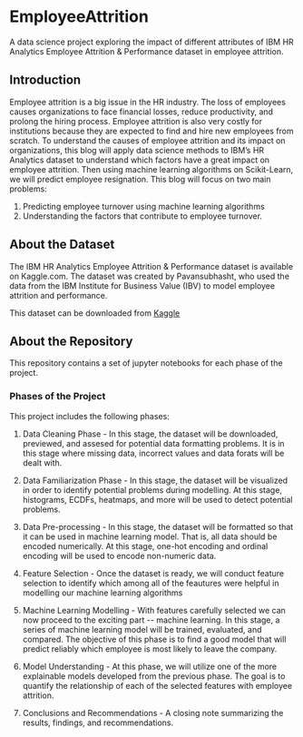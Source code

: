 # EmployeeAttrition
A data science project exploring the impact of different attributes of IBM HR Analytics Employee Attrition &amp; Performance dataset in employee attrition.


## Introduction
Employee attrition is a big issue in the HR industry. The loss of employees causes organizations to face financial losses, reduce productivity, and prolong the hiring process. Employee attrition is also very costly for institutions because they are expected to find and hire new employees from scratch. To understand the causes of employee attrition and its impact on organizations, this blog will apply data science methods to IBM’s HR Analytics dataset to understand which factors have a great impact on employee attrition. Then using machine learning algorithms on Scikit-Learn, we will predict employee resignation. This blog will focus on two main problems:

1. Predicting employee turnover using machine learning algorithms
2. Understanding the factors that contribute to employee turnover.

## About the Dataset
The IBM HR Analytics Employee Attrition & Performance dataset is available on Kaggle.com. The dataset was created by Pavansubhasht, who used the data from the IBM Institute for Business Value (IBV) to model employee attrition and performance.

This dataset can be downloaded from [Kaggle](https://www.kaggle.com/datasets/pavansubhasht/ibm-hr-analytics-attrition-dataset?resource=download.)

## About the Repository
This repository contains a set of jupyter notebooks for each phase of the project.

### Phases of the Project
This project includes the following phases:

1. Data Cleaning Phase - In this stage, the dataset will be downloaded, previewed, and assesed for potential data formatting problems. It is in this stage where missing data, incorrect values and data forats will be dealt with.

2. Data Familiarization Phase - In this stage, the dataset will be visualized in order to identify potential problems during modelling. At this stage, histograms, ECDFs, heatmaps, and more will be used to detect potential problems.

3. Data Pre-processing - In this stage, the dataset will be formatted so that it can be used in machine learning model. That is, all data should be encoded numerically. At this stage, one-hot encoding and ordinal encoding will be used to encode non-numeric data.

4. Feature Selection - Once the dataset is ready, we will conduct feature selection to identify which among all of the feautures were helpful in modelling our machine learning algorithms

5. Machine Learning Modelling - With features carefully selected we can now proceed to the exciting part -- machine learning. In this stage, a series of machine learning model will be trained, evaluated, and compared. The objective of this phase is to find a good model that will predict reliably which employee is most likely to leave the company.

6. Model Understanding - At this phase, we will utilize one of the more explainable models developed from the previous phase. The goal is to quantify the relationship of each of the selected features with employee attrition.

7. Conclusions and Recommendations - A closing note summarizing the results, findings, and recommendations.